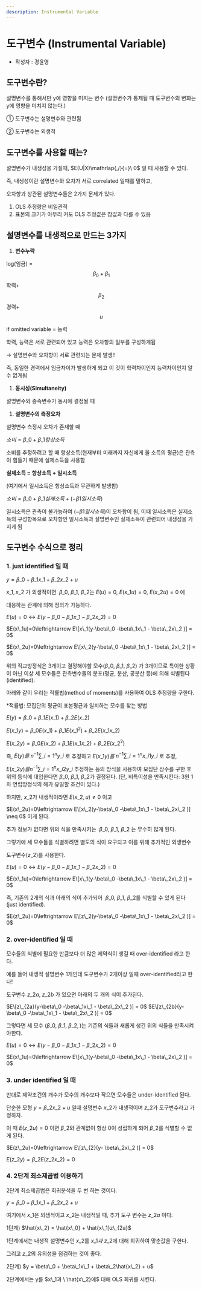 ```yaml
---
description: Instrumental Variable
---
```


# 도구변수 (Instrumental Variable)

* 작성자 : 경윤영

## 도구변수란?

설명변수를 통해서만 y에 영향을 미치는 변수 (설명변수가 통제될 때 도구변수의 변화는 y에 영향을 미치지 않는다.)

① 도구변수는 설명변수와 관련됨

② 도구변수는 외생적

## 도구변수를 사용할 때는?

설명변수가 내생성을 가질때, $E(U|X)\mathrlap{,/}{=}\ 0$ 일 때 사용할 수 있다.

즉, 내생성이란 설명변수와 오차가 서로 correlated 일때를 말하고,

오차항과 상관된 설명변수들은 2가지 문제가 있다.

1. OLS 추정량은 비일관적
2. 표본의 크기가 아무리 커도 OLS 추정값은 참값과 다를 수 있음

## 설명변수를 내생적으로 만드는 3가지

1. **변수누락**

log(임금) = $$\beta_0+\beta_1$$학력+$$\beta_2$$경력+$$u$$

if omitted variable = 능력

학력, 능력은 서로 관련되어 있고 능력은 오차항의 일부를 구성하게됨

→ 설명변수와 오차항이 서로 관련되는 문제 발생!!

즉, 동일한 경력에서 임금차이가 발생하게 되고 이 것이 학력차이인지 능력차이인지 알 수 없게됨

1. **동시성(Simultaneity)**

설명변수와 종속변수가 동시에 결정될 때

1. **설명변수의 측정오차**

설명변수 측정시 오차가 존재할 때

$소비=\beta\_0+\beta\_1항상소득$

소비를 추정하려고 할 때 항상소득(현재부터 미래까지 자신에게 올 소득의 평균)은 관측이 힘들기 때문에 실제소득을 사용함

**실제소득 = 항상소득 + 일시소득**

(여기에서 일시소득은 항상소득과 무관하게 발생함)

$소비=\beta\_0+\beta\_1실제소득 + (-\beta1일시소득)$

일시소득은 관측이 불가능하여 $(-\beta1일시소득)$이 오차항이 됨, 이때 일시소득은 실제소득의 구성항목으로 오차항인 일시소득과 설명변수인 실제소득이 관련되어 내생성을 가지게 됨

## 도구변수 수식으로 정리

### 1. just identified 일 때

$y = \beta\_0+\beta\_1x\_1+\beta\_2x\_2 +u$

$x\_1, x\_2$ 가 외생적이면 $\ \beta\_0,\ \beta\_1,\ \beta\_2$는 $E(u)=0, \ E(x\_1u)=0, \ E(x\_2u) =0$ 에

대응하는 관계에 의해 정의가 가능하다.

$E(u)=0\leftrightarrow E(y-\beta\_0 -\beta\_1x\_1 - \beta\_2x\_2 ) = 0$

$E(x\_1u)=0\leftrightarrow E\[x\_1(y-\beta\_0 -\beta\_1x\_1 - \beta\_2x\_2 )] = 0$

$E(x\_2u)=0\leftrightarrow E\[x\_2(y-\beta\_0 -\beta\_1x\_1 - \beta\_2x\_2 )] = 0$

위의 직교방정식은 3개이고 결정해야할 모수($\beta\_0, \ \beta\_1, \ \beta\_2)$ 가 3개이므로 특이한 상황이 아닌 이상 세 모수들은 관측변수들의 분포(평균, 분산, 공분산 등)에 의해 식별된다(identified).

아래와 같이 우리는 적률법(method of moments)를 사용하여 OLS 추정량을 구한다.

\*적률법: 모집단의 평균이 표본평균과 일치하는 모수를 찾는 방법

$E(y)=\beta\_0+\beta\_1E(x\_1)+\beta\_2E(x\_2)$

$E(x\_1y)=\beta\_0E(x\_1)+\beta\_1E(x\_1^2)+\beta\_2E(x\_1x\_2)$

$E(x\_2y)=\beta\_0E(x\_2)+\beta\_1E(x\_1x\_2)+\beta\_2E(x\_2^2)$

즉, $E(y)를 \ n^{-1}\sum\_{i=1}^{n}y\_i$ 로 추정하고 $E(x\_1y)를$ $n^{-1}\sum\_{i=1}^{n}x\_{i1}y\_i$ 로 추정,

$E(x\_2y)를 n^{-1}\sum\_{i=1}^{n}x\_{i2}y\_i$ 추정하는 등의 방식을 사용하여 모집단 상수를 구한 후 위의 등식에 대입한다면 $\beta\_0, \ \beta\_1, \ \beta\_2$가 결정된다. (단, 비특이성을 만족시킨다: 3원 1차 연립방정식의 해가 유일할 조건이 있다.)

하지만, $x\_2$가 내생적이라면 $E(x\_2, u) \neq 0$ 이고

$E(x\_2u)=0\leftrightarrow E\[x\_2(y-\beta\_0 -\beta\_1x\_1 - \beta\_2x\_2 )] \neq 0$ 이게 된다.

추가 정보가 없다면 위의 식을 만족시키는 $\ \beta\_0,\ \beta\_1,\ \beta\_2$ 는 무수히 많게 된다.

그렇기에 세 모수들을 식별하려면 별도의 식이 요구되고 이를 위해 추가적인 외생변수

도구변수$(z\_2)$를 사용한다.

$E(u)=0\leftrightarrow E(y-\beta\_0 -\beta\_1x\_1 - \beta\_2x\_2 ) = 0$

$E(x\_1u)=0\leftrightarrow E\[x\_1(y-\beta\_0 -\beta\_1x\_1 - \beta\_2x\_2 )] = 0$

즉, 기존의 2개의 식과 아래의 식이 추가되어 $\ \beta\_0,\ \beta\_1,\ \beta\_2$를 식별할 수 있게 된다(just identified).

$E(z\_2u)=0\leftrightarrow E\[z\_2(y-\beta\_0 -\beta\_1x\_1 - \beta\_2x\_2 )] = 0$

### 2. over-identified 일 때

모수들의 식별에 필요한 만큼보다 더 많은 제약식이 생길 때 over-identified 라고 한다.

예를 들어 내생적 설명변수 1개인데 도구변수가 2개이상 일때 over-identified라고 한다!

도구변수 $z\_{2a}, \ z\_{2b}$ 가 있으면 아래의 두 개의 식이 추가된다.

$E\[z\_{2a}(y-\beta\_0 -\beta\_1x\_1 - \beta\_2x\_2 )] = 0$ $E\[z\_{2b}(y-\beta\_0 -\beta\_1x\_1 - \beta\_2x\_2 )] = 0$

그렇다면 세 모수 ($\beta\_0, \ \beta\_1, \ \beta\_2,)$는 기존의 식들과 새롭게 생긴 위의 식들을 만족시켜야한다.

$E(u)=0\leftrightarrow E(y-\beta\_0 -\beta\_1x\_1 - \beta\_2x\_2 ) = 0$

$E(x\_1u)=0\leftrightarrow E\[x\_1(y-\beta\_0 -\beta\_1x\_1 - \beta\_2x\_2 )] = 0$

### 3. under identified 일 때

반대로 제약조건의 개수가 모수의 개수보다 작으면 모수들은 under-identified 된다.

단순한 모형 $y=\beta\_2x\_2+u$ 일때 설명변수 $x\_2$가 내생적이며 $z\_2$가 도구변수라고 가정하자.

이 때 $E(z\_2u)=0$ 이면 $\beta\_2$와 관계없이 항상 0이 성립하게 되어 $\beta\_2$를 식별할 수 없게 된다.

$E(z\_2u)=0\leftrightarrow E\[z\_{2}(y- \beta\_2x\_2 )] = 0$

$E(z\_2y) = \beta\_2E(z\_2x\_2) = 0$

### 4. 2단계 최소제곱법 이용하기

2단계 최소제곱법은 회귀분석을 두 번 하는 것이다.

$y = \beta\_0 + \beta\_1x\_1+\beta\_2x\_2 +u$

여기에서 $x\_1$은 외생적이고 $x\_2$는 내생적일 때, 추가 도구 변수는 $z\_{2a}$ 이다.

1단계) $\hat{x\_2} = \hat{x\_0} + \hat{x\_1}z\_{2a}$

1단계에서는 내생적 설명변수인 $x\_2$를 $x\_1과 \ z\_2$에 대해 회귀하여 맞춘값을 구한다.

그리고 $z\_2$의 유의성을 점검하는 것이 좋다.

2단계) $y = \beta\_0 + \beta\_1x\_1 + \beta\_2\hat{x\_2} + u$

2단계에서는 y를 $x\_1과 \ \hat{x\_2}에$ 대해 OLS 회귀를 시킨다.
